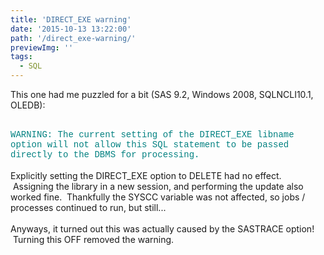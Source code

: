 ```yaml
---
title: 'DIRECT_EXE warning'
date: '2015-10-13 13:22:00'
path: '/direct_exe-warning/'
previewImg: ''
tags:
  - SQL
---
```


This one had me puzzled for a bit (SAS 9.2, Windows 2008,&nbsp;SQLNCLI10.1, OLEDB):<br /><br /><div style="margin-bottom: 0.0001pt;"><span style="background: white; color: teal; font-family: &quot;Courier New&quot;;">WARNING: The current setting of the DIRECT_EXE libname option will not allow this SQL statement to be passed directly to the DBMS for processing.</span></div><br />Explicitly setting the DIRECT_EXE option to DELETE had no effect. &nbsp;Assigning the library in a new session, and performing the update also worked fine. &nbsp;Thankfully the SYSCC variable was not affected, so jobs / processes continued to run, but still...<br /><br />Anyways, it turned out this was actually caused by the SASTRACE option! &nbsp;Turning this OFF removed the warning.
